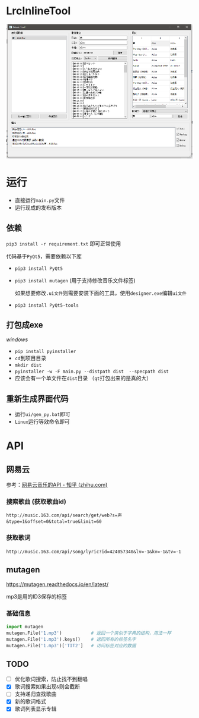 # LrcInlineTool

![image-20230412111733164](docs/img/image-20230412111733164.png)

# 运行

+ 直接运行`main.py`文件
+ 运行现成的发布版本

## 依赖

`pip3 install -r requirement.txt` 即可正常使用

代码基于`PyQt5`，需要依赖以下库

+ `pip3 install PyQt5`

+ `pip3 install mutagen` (用于支持修改音乐文件标签)

  如果想要修改`.ui文件`则需要安装下面的工具，使用`designer.exe`编辑`ui文件`

+ `pip3 install PyQt5-tools`

## 打包成exe

*windows*

+ `pip install pyinstaller`
+ `cd`到项目目录
+ `mkdir dist`
+ `pyinstaller -w -F main.py --distpath dist  --specpath dist`
+ 应该会有一个单文件在`dist`目录 （`qt`打包出来的是真的大）

## 重新生成界面代码

+ 运行`ui/gen_py.bat`即可
+ `Linux`运行等效命令即可



# API

## 网易云

参考：[网易云音乐的API - 知乎 (zhihu.com)](https://www.zhihu.com/column/p/21326015?utm_medium=social&utm_source=weibo)

### 搜索歌曲 (获取歌曲id)

`http://music.163.com/api/search/get/web?s=声&type=1&offset=0&total=true&limit=60`

### 获取歌词

`http://music.163.com/api/song/lyric?id=424057340&lv=-1&kv=-1&tv=-1`



## mutagen

https://mutagen.readthedocs.io/en/latest/

mp3是用的ID3保存的标签

### 基础信息

```Python
import mutagen
mutagen.File('1.mp3')			# 返回一个类似于字典的结构，用法一样
mutagen.File('1.mp3').keys() 	# 返回所有的标签名字
mutagen.File('1.mp3')['TIT2']	# 访问标签对应的数据
```



## TODO

- [ ] 优化歌词搜索，防止找不到翻唱
- [x] 歌词搜索如果出现`&`则会截断
- [ ] 支持递归查找歌曲
- [x] 新的歌词格式 
- [x] 歌词列表显示专辑
